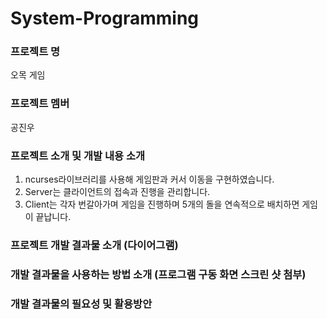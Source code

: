 # System-Programming
### 프로젝트 명
오목 게임
### 프로젝트 멤버
공진우
### 프로젝트 소개 및 개발 내용 소개
1. ncurses라이브러리를 사용해 게임판과 커서 이동을 구현하였습니다.
2. Server는 클라이언트의 접속과 진행을 관리합니다.
3. Client는 각자 번갈아가며 게임을 진행하며 5개의 돌을 연속적으로 배치하면 게임이 끝납니다.
### 프로젝트 개발 결과물 소개 (다이어그램)

### 개발 결과물을 사용하는 방법 소개 (프로그램 구동 화면 스크린 샷 첨부)

### 개발 결과물의 필요성 및 활용방안


